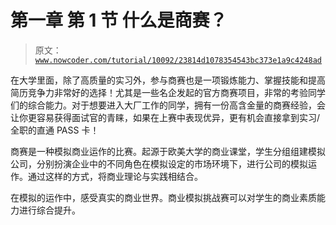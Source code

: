 # 第一章 第 1 节 什么是商赛？

> 原文：[`www.nowcoder.com/tutorial/10092/23814d1078354543bc373e1a9c4248ad`](https://www.nowcoder.com/tutorial/10092/23814d1078354543bc373e1a9c4248ad)

在大学里面，除了高质量的实习外，参与商赛也是一项锻炼能力、掌握技能和提高简历竞争力非常好的选择！尤其是一些名企发起的官方商赛项目，非常的考验同学们的综合能力。对于想要进入大厂工作的同学，拥有一份高含金量的商赛经验，会让你更容易获得面试官的青睐，如果在上赛中表现优异，更有机会直接拿到实习/全职的直通 PASS 卡！

商赛是一种模拟商业运作的比赛。起源于欧美大学的商业课堂，学生分组组建模拟公司，分别扮演企业中的不同角色在模拟设定的市场环境下，进行公司的模拟运作。通过这样的方式，将商业理论与实践相结合。

在模拟的运作中，感受真实的商业世界。商业模拟挑战赛可以对学生的商业素质能力进行综合提升。